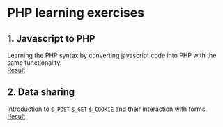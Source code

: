 # PHP learning exercises

## 1. Javascript to PHP
Learning the PHP syntax by converting javascript code into PHP with the same functionality. <br>
[Result](https://github.com/gertvandormael/learning-php/blob/master/exercises/1.javascript-to-php/index.php)

## 2. Data sharing
Introduction to `$_POST` `$_GET` `$_COOKIE` and their interaction with forms. <br>
[Result](https://github.com/gertvandormael/learning-php/blob/master/exercises/2-data-sharing)